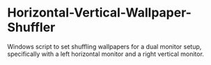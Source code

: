 # Horizontal-Vertical-Wallpaper-Shuffler
Windows script to set shuffling wallpapers for a dual monitor setup, specifically with a left horizontal monitor and a right vertical monitor.

